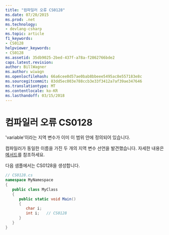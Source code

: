 ```yaml
---
title: "컴파일러 오류 CS0128"
ms.date: 07/20/2015
ms.prod: .net
ms.technology:
- devlang-csharp
ms.topic: article
f1_keywords:
- CS0128
helpviewer_keywords:
- CS0128
ms.assetid: 35db9025-2bed-437f-a78a-f2862766bde2
caps.latest.revision: 
author: BillWagner
ms.author: wiwagn
ms.openlocfilehash: 66a6cee0d57ae0bab8bbeee5495ac8e557183e8c
ms.sourcegitcommit: 83dd5ec003e788ccb3e33f3412a7af39ae347646
ms.translationtype: MT
ms.contentlocale: ko-KR
ms.lasthandoff: 03/15/2018
---
```

# <a name="compiler-error-cs0128"></a>컴파일러 오류 CS0128
'variable'이라는 지역 변수가 이미 이 범위 안에 정의되어 있습니다.  
  
 컴파일러가 동일한 이름을 가진 두 개의 지역 변수 선언을 발견했습니다. 자세한 내용은 [메서드](../../csharp/programming-guide/classes-and-structs/methods.md)를 참조하세요.  
  
 다음 샘플에서는 CS0128을 생성합니다.  
  
```csharp  
// CS0128.cs  
namespace MyNamespace  
{  
   public class MyClass  
   {  
      public static void Main()  
      {  
         char i;  
         int i;   // CS0128  
      }  
   }  
}  
```
